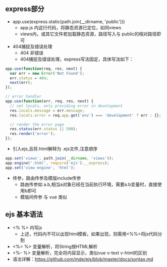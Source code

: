 ## express部分
+ app.use(express.static(path.join(__dirname, 'public')))
    + app.js 内这行代码，将静态资源已定位，如同views
    + views内，或其它文件若加载静态资源，路径写入与 public的相对路径即可
+ 404捕捉及错误处理
    + 404 非错误
    + 404捕捉及错误处理，express写法固定，具体写法如下：
```javascript
app.use(function(req, res, next) {
  var err = new Error('Not Found');
  err.status = 404;
  next(err);
});

// error handler
app.use(function(err, req, res, next) {
  // set locals, only providing error in development
  res.locals.message = err.message;
  res.locals.error = req.app.get('env') === 'development' ? err : {};

  // render the error page
  res.status(err.status || 500);
  res.render('error');
});
```
+ 引入ejs,且将.html解释为 .ejs文件,注意顺序
```javascript
app.set('views', path.join(__dirname, 'views'));
app.engine('.html', require('ejs').__express);
app.set('view engine', 'html');
```
+ 传参，路由传参及模版include传参
    + 路由传参如 a.b,相当a对象已经在当前执行环境，需要a.b变量时，直接使用b即可
    + 模版间传参 与 vue 类似
    
## ejs 基本语法
+ <%  %> 内写js
    + 上述，代码内不可以出现html模板，如果出现，则需用<%%>将js代码分割
+ <%= %> 变量解析，将String按HTML解析
+ <%- %> 变量解析，完全将内容显示，类似vue v-text v-html的区别
+ 语法详解：https://github.com/mde/ejs/blob/master/docs/syntax.md